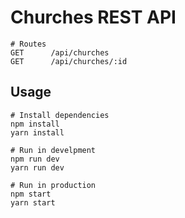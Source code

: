 # Churches REST API

```
# Routes
GET      /api/churches
GET      /api/churches/:id

```

## Usage

```
# Install dependencies
npm install
yarn install

# Run in develpment
npm run dev
yarn run dev

# Run in production
npm start
yarn start
```
